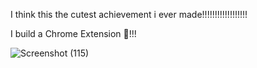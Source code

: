 I think this the cutest achievement  i ever made!!!!!!!!!!!!!!!!!!

I build a Chrome Extension 💯!!!

![Screenshot (115)](https://user-images.githubusercontent.com/102085800/214170487-0db01b18-6d0c-44d6-83cd-7d74620b2652.png)
